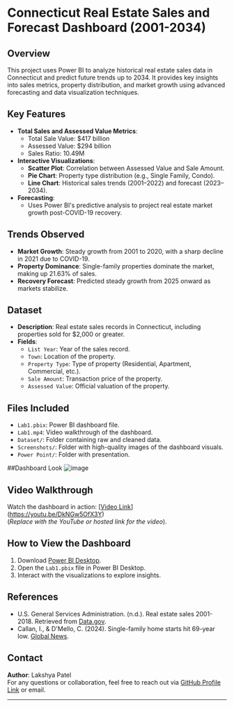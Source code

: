 # Connecticut Real Estate Sales and Forecast Dashboard (2001-2034)

## Overview
This project uses Power BI to analyze historical real estate sales data in Connecticut and predict future trends up to 2034. It provides key insights into sales metrics, property distribution, and market growth using advanced forecasting and data visualization techniques.

## Key Features
- **Total Sales and Assessed Value Metrics**:
  - Total Sale Value: $417 billion
  - Assessed Value: $294 billion
  - Sales Ratio: 10.49M
- **Interactive Visualizations**:
  - **Scatter Plot**: Correlation between Assessed Value and Sale Amount.
  - **Pie Chart**: Property type distribution (e.g., Single Family, Condo).
  - **Line Chart**: Historical sales trends (2001–2022) and forecast (2023–2034).
- **Forecasting**:
  - Uses Power BI's predictive analysis to project real estate market growth post-COVID-19 recovery.

## Trends Observed
- **Market Growth**: Steady growth from 2001 to 2020, with a sharp decline in 2021 due to COVID-19.
- **Property Dominance**: Single-family properties dominate the market, making up 21.63% of sales.
- **Recovery Forecast**: Predicted steady growth from 2025 onward as markets stabilize.

## Dataset
- **Description**: Real estate sales records in Connecticut, including properties sold for $2,000 or greater.
- **Fields**:
  - `List Year`: Year of the sales record.
  - `Town`: Location of the property.
  - `Property Type`: Type of property (Residential, Apartment, Commercial, etc.).
  - `Sale Amount`: Transaction price of the property.
  - `Assessed Value`: Official valuation of the property.

## Files Included
- `Lab1.pbix`: Power BI dashboard file.
- `Lab1.mp4`: Video walkthrough of the dashboard.
- `Dataset/`: Folder containing raw and cleaned data.
- `Screenshots/`: Folder with high-quality images of the dashboard visuals.
- `Power Point/`: Folder with presentation.

##Dashboard Look
![image](https://github.com/user-attachments/assets/8f690e86-9f33-489f-a3f3-86b9f0568aba)

## Video Walkthrough
Watch the dashboard in action: [[Video Link](#)](https://youtu.be/DkNGw5OfX3Y)  
(*Replace with the YouTube or hosted link for the video*).

## How to View the Dashboard
1. Download [Power BI Desktop](https://powerbi.microsoft.com/desktop/).
2. Open the `Lab1.pbix` file in Power BI Desktop.
3. Interact with the visualizations to explore insights.

## References
- U.S. General Services Administration. (n.d.). Real estate sales 2001-2018. Retrieved from [Data.gov](https://catalog.data.gov/dataset/real-estate-sales-2001-2018).
- Callan, I., & D'Mello, C. (2024). Single-family home starts hit 69-year low. [Global News](https://globalnews.ca/news/10869767/ontario-housing-starts-fao-report-2024/).

## Contact
**Author**: Lakshya Patel  
For any questions or collaboration, feel free to reach out via [GitHub Profile Link](#) or email.

---

